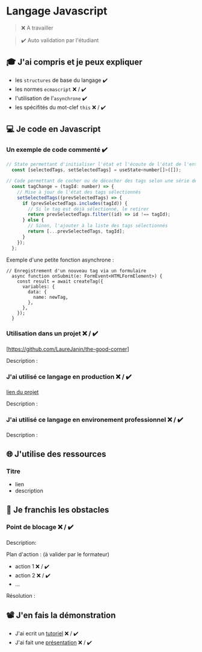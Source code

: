 # Langage Javascript

> ❌ A travailler

> ✔️ Auto validation par l'étudiant

## 🎓 J'ai compris et je peux expliquer

- les `structures` de base du langage  ✔️
- les normes `ecmascript` ❌ / ✔️
- l'utilisation de l'`asynchrone`  ✔️
- les spécifités du mot-clef `this` ❌ / ✔️

## 💻 Je code en Javascript

### Un exemple de code commenté ✔️

```javascript
// State permettant d'initialiser l'état et l'écoute de l'état de l'entité Tags qui est un tableau de tag
  const [selectedTags, setSelectedTags] = useState<number[]>([]);

// Code permettant de cocher ou de décocher des tags selon une série de conditions
  const tagChange = (tagId: number) => {
    // Mise à jour de l'état des tags sélectionnés
    setSelectedTags((prevSelectedTags) => {
      if (prevSelectedTags.includes(tagId)) {
        // Si le tag est déjà sélectionné, le retirer
        return prevSelectedTags.filter((id) => id !== tagId);
      } else {
        // Sinon, l'ajouter à la liste des tags sélectionnés
        return [...prevSelectedTags, tagId];
      }
    });
  };
```
Exemple d'une petite fonction asynchrone :
```
// Enregistrement d'un nouveau tag via un formulaire
  async function onSubmit(e: FormEvent<HTMLFormElement>) {
    const result = await createTag({
      variables: {
        data: {
          name: newTag,
        },
      },
    });
  }
```
### Utilisation dans un projet ❌ / ✔️

[https://github.com/LaureJanin/the-good-corner]

Description :

### J'ai utilisé ce langage en production ❌ / ✔️

[lien du projet](...)

Description :

### J'ai utilisé ce langage en environement professionnel ❌ / ✔️

Description :

## 🌐 J'utilise des ressources

### Titre

- lien
- description

## 🚧 Je franchis les obstacles

### Point de blocage ❌ / ✔️

Description:

Plan d'action : (à valider par le formateur)

- action 1 ❌ / ✔️
- action 2 ❌ / ✔️
- ...

Résolution :

## 📽️ J'en fais la démonstration

- J'ai ecrit un [tutoriel](...) ❌ / ✔️
- J'ai fait une [présentation](...) ❌ / ✔️

